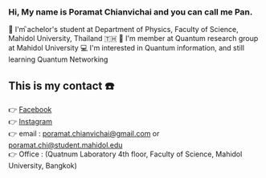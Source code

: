 ### Hi, My name is Poramat Chianvichai and you can call me Pan.

🏫 I'm ิachelor's student at Department of Physics, Faculty of Science, Mahidol University, Thailand 🇹🇭
🏢 I'm member at Quantum research group at Mahidol University
💻 I'm interested in Quantum information, and still learning Quantum Networking

## This is my contact ☎️

👉 [Facebook](https://www.facebook.com/profile.php?id=100001248298365/)<br>
👉 [Instagram](https://www.instagram.com/por_ppan/)<br>
👉 email : poramat.chianvichai@gmail.com or poramat.chi@student.mahidol.edu<br>
👉 Office : (Quatnum Laboratory 4th floor, Faculty of Science, Mahidol University, Bangkok)<br>

<!---
PankidT/PankidT is a ✨ special ✨ repository because its `README.md` (this file) appears on your GitHub profile.
You can click the Preview link to take a look at your changes.
--->
